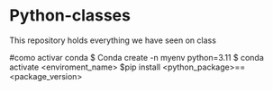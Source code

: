 # Python-classes
This repository holds everything we have seen on class 

#como activar conda 
$ Conda create -n myenv python=3.11
$ conda activate <enviroment_name>
$pip install <python_package>==<package_version>